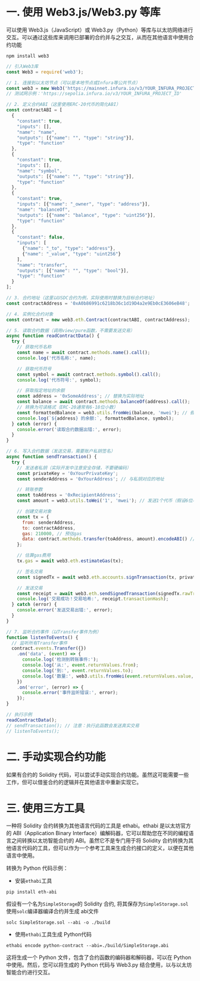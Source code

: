 # 一. 使用 Web3.js/Web3.py 等库
可以使用 Web3.js（JavaScript）或 Web3.py（Python）等库与以太坊网络进行交互。可以通过这些库来调用已部署的合约并与之交互，从而在其他语言中使用合约功能
```shell
npm install web3
```
```js
// 引入Web3库
const Web3 = require('web3');

// 1. 连接到以太坊节点（可以是本地节点或Infura等公共节点）
const web3 = new Web3('https://mainnet.infura.io/v3/YOUR_INFURA_PROJECT_ID');
// 测试网示例：'https://sepolia.infura.io/v3/YOUR_INFURA_PROJECT_ID'

// 2. 定义合约ABI（这里使用ERC-20代币的简化ABI）
const contractABI = [
  {
    "constant": true,
    "inputs": [],
    "name": "name",
    "outputs": [{"name": "", "type": "string"}],
    "type": "function"
  },
  {
    "constant": true,
    "inputs": [],
    "name": "symbol",
    "outputs": [{"name": "", "type": "string"}],
    "type": "function"
  },
  {
    "constant": true,
    "inputs": [{"name": "_owner", "type": "address"}],
    "name": "balanceOf",
    "outputs": [{"name": "balance", "type": "uint256"}],
    "type": "function"
  },
  {
    "constant": false,
    "inputs": [
      {"name": "_to", "type": "address"},
      {"name": "_value", "type": "uint256"}
    ],
    "name": "transfer",
    "outputs": [{"name": "", "type": "bool"}],
    "type": "function"
  }
];

// 3. 合约地址（这里以USDC合约为例，实际使用时替换为目标合约地址）
const contractAddress = '0xA0b86991c6218b36c1d19D4a2e9Eb0cE3606eB48';

// 4. 实例化合约对象
const contract = new web3.eth.Contract(contractABI, contractAddress);

// 5. 读取合约数据（调用view/pure函数，不需要发送交易）
async function readContractData() {
  try {
    // 获取代币名称
    const name = await contract.methods.name().call();
    console.log('代币名称:', name);

    // 获取代币符号
    const symbol = await contract.methods.symbol().call();
    console.log('代币符号:', symbol);

    // 获取指定地址的余额
    const address = '0xSomeAddress'; // 替换为实际地址
    const balance = await contract.methods.balanceOf(address).call();
    // 转换为可读格式（ERC-20通常有6-18位小数）
    const formattedBalance = web3.utils.fromWei(balance, 'mwei'); // 假设6位小数
    console.log(`${address} 的余额:`, formattedBalance, symbol);
  } catch (error) {
    console.error('读取合约数据出错:', error);
  }
}

// 6. 写入合约数据（发送交易，需要账户私钥签名）
async function sendTransaction() {
  try {
    // 发送者私钥（实际开发中注意安全存储，不要硬编码）
    const privateKey = '0xYourPrivateKey';
    const senderAddress = '0xYourAddress'; // 与私钥对应的地址

    // 转账参数
    const toAddress = '0xRecipientAddress';
    const amount = web3.utils.toWei('1', 'mwei'); // 发送1个代币（假设6位小数）

    // 创建交易对象
    const tx = {
      from: senderAddress,
      to: contractAddress,
      gas: 210000, // 预估gas
      data: contract.methods.transfer(toAddress, amount).encodeABI() // 编码函数调用
    };

    // 估算gas费用
    tx.gas = await web3.eth.estimateGas(tx);

    // 签名交易
    const signedTx = await web3.eth.accounts.signTransaction(tx, privateKey);

    // 发送交易
    const receipt = await web3.eth.sendSignedTransaction(signedTx.rawTransaction);
    console.log('交易成功！交易哈希:', receipt.transactionHash);
  } catch (error) {
    console.error('发送交易出错:', error);
  }
}

// 7. 监听合约事件（以Transfer事件为例）
function listenToEvents() {
  // 监听所有Transfer事件
  contract.events.Transfer({})
    .on('data', (event) => {
      console.log('检测到转账事件:');
      console.log('从:', event.returnValues.from);
      console.log('到:', event.returnValues.to);
      console.log('数量:', web3.utils.fromWei(event.returnValues.value, 'mwei'));
    })
    .on('error', (error) => {
      console.error('事件监听错误:', error);
    });
}

// 执行示例
readContractData();
// sendTransaction(); // 注意：执行此函数会发送真实交易
// listenToEvents();

```
# 二. 手动实现合约功能
如果有合约的 Solidity 代码，可以尝试手动实现合约功能。虽然这可能需要一些工作，但可以借鉴合约的逻辑并在其他语言中重新实现它。

# 三. 使用三方工具
一种将 Solidity 合约转换为其他语言代码的工具是 ethabi。ethabi 是以太坊官方的 ABI（Application Binary Interface）编解码器，它可以帮助您在不同的编程语言之间转换以太坊智能合约的 ABI。虽然它不是专门用于将 Solidity 合约转换为其他语言代码的工具，但可以作为一个参考工具来生成合约接口的定义，以便在其他语言中使用。


转换为 Python 代码示例：
- 安装`ethabi`工具
```shell
pip install eth-abi
```

假设有一个名为`SimpleStorage`的 Solidity 合约, 将其保存为`SimpleStorage.sol`
使用`solc`编译器编译合约并生成 abi文件
```shell
solc SimpleStorage.sol --abi -o ./build
```
- 使用`ethabi`工具生成 Python代码
```shell
ethabi encode python-contract --abi=./build/SimpleStorage.abi
```
这将生成一个 Python 文件，包含了合约函数的编码器和解码器，可以在 Python 中使用。然后，您可以将生成的 Python 代码与 Web3.py 结合使用，以与以太坊智能合约进行交互。